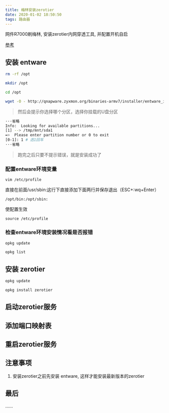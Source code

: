 ```yaml
---
title: 梅林安装zerotier
date: 2020-01-02 18:50:50
tags: 路由器
---
```


网件R7000刷梅林, 安装zerotier内网穿透工具, 并配置开机自启

[参考](http://koolshare.cn/forum.php?mod=viewthread&tid=134930&extra=&ordertype=1)

## 安装 entware

```sh
rm -rf /opt

mkdir /opt

cd /opt

wget -O - http://qnapware.zyxmon.org/binaries-armv7/installer/entware_install_arm.sh | sh
```

> 然后会提示你选择哪个分区，选择你挂载的U盘分区

```sh
···省略
Info:  Looking for available partitions...
[1] --> /tmp/mnt/sda1
=>  Please enter partition number or 0 to exit
[0-1]: 1 # 选1回车
···省略
```

> 跑完之后只要不提示错误，就是安装成功了

### 配置entware环境变量

`vim /etc/profile`

直接在前面/usr/sbin:这行下直接添加下面两行并保存退出（ESC+:wq+Enter）

`/opt/bin:/opt/sbin:`

使配置生效

`source /etc/profile`

### 检查entware环境安装情况看是否报错

```sh
opkg update

opkg list
```

## 安装 zerotier

```sh
opkg update

opkg install zerotier
```

## 启动zerotier服务

## 添加端口映射表

## 重启zerotier服务

## 注意事项

1. 安装zerotier之前先安装 entware, 这样才能安装最新版本的zerotier

## 最后

......
